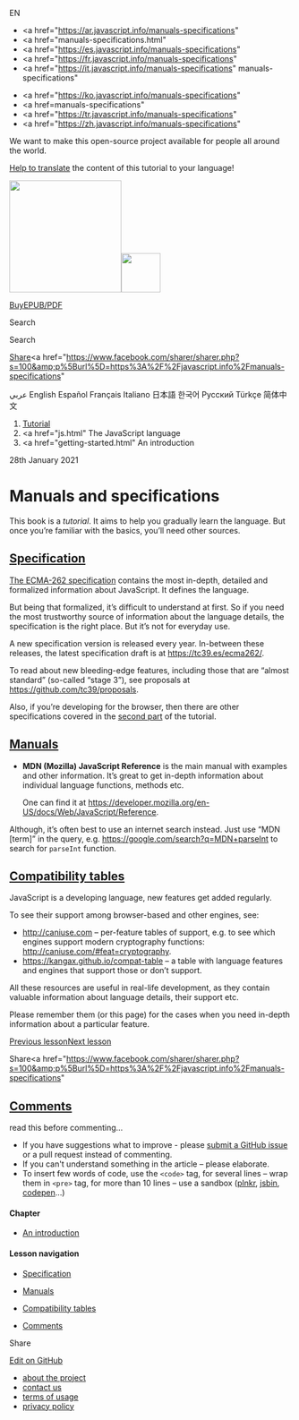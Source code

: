 EN

-   <a href="https://ar.javascript.info/manuals-specifications"
-   <a href="manuals-specifications.html"
-   <a href="https://es.javascript.info/manuals-specifications"
-   <a href="https://fr.javascript.info/manuals-specifications"
-   <a href="https://it.javascript.info/manuals-specifications"
    manuals-specifications"

<!-- -->

-   <a href="https://ko.javascript.info/manuals-specifications"
-   <a href=manuals-specifications"
-   <a href="https://tr.javascript.info/manuals-specifications"
-   <a href="https://zh.javascript.info/manuals-specifications"

We want to make this open-source project available for people all around the world.

[Help to translate](translate.html) the content of this tutorial to your language!

<a href="index.html" class="sitetoolbar__link sitetoolbar__link_logo"><img src="img/sitetoolbar__logo_en.svg" class="sitetoolbar__logo sitetoolbar__logo_normal" width="200" /><img src="img/sitetoolbar__logo_small_en.svg" class="sitetoolbar__logo sitetoolbar__logo_small" width="70" /></a>

<a href="ebook.html" class="buy-book-button"><span class="buy-book-button__extra-text">Buy</span>EPUB/PDF</a>

Search

Search

<a href="tutorial/map.html" class="map">

<span class="share-icons__title">Share</span><a href="https://twitter.com/share?url=https%3A%2F%2Fjavascript.info%2Fmanuals-specifications" class="share share_tw"></a><a href="https://www.facebook.com/sharer/sharer.php?s=100&amp;p%5Burl%5D=https%3A%2F%2Fjavascript.info%2Fmanuals-specifications" </a>

عربي English Español Français Italiano 日本語 한국어 Русский Türkçe 简体中文

1.  <a href="index.html" class="breadcrumbs__link"><span class="breadcrumbs__hidden-text">Tutorial</span></a>
2.  <span id="breadcrumb-1"><a href="js.html" The JavaScript language</span></a></span>
3.  <span id="breadcrumb-2"><a href="getting-started.html" An introduction</span></a></span>

28th January 2021

# Manuals and specifications

This book is a _tutorial_. It aims to help you gradually learn the language. But once you’re familiar with the basics, you’ll need other sources.

## <a href="manuals-specifications.html#specification" id="specification" class="main__anchor">Specification</a>

[The ECMA-262 specification](https://www.ecma-international.org/publications/standards/Ecma-262.htm) contains the most in-depth, detailed and formalized information about JavaScript. It defines the language.

But being that formalized, it’s difficult to understand at first. So if you need the most trustworthy source of information about the language details, the specification is the right place. But it’s not for everyday use.

A new specification version is released every year. In-between these releases, the latest specification draft is at <https://tc39.es/ecma262/>.

To read about new bleeding-edge features, including those that are “almost standard” (so-called “stage 3”), see proposals at <https://github.com/tc39/proposals>.

Also, if you’re developing for the browser, then there are other specifications covered in the [second part](browser-environment.html) of the tutorial.

## <a href="manuals-specifications.html#manuals" id="manuals" class="main__anchor">Manuals</a>

-   **MDN (Mozilla) JavaScript Reference** is the main manual with examples and other information. It’s great to get in-depth information about individual language functions, methods etc.

    One can find it at <https://developer.mozilla.org/en-US/docs/Web/JavaScript/Reference>.

Although, it’s often best to use an internet search instead. Just use “MDN \[term\]” in the query, e.g. <https://google.com/search?q=MDN+parseInt> to search for `parseInt` function.

## <a href="manuals-specifications.html#compatibility-tables" id="compatibility-tables" class="main__anchor">Compatibility tables</a>

JavaScript is a developing language, new features get added regularly.

To see their support among browser-based and other engines, see:

-   <http://caniuse.com> – per-feature tables of support, e.g. to see which engines support modern cryptography functions: <http://caniuse.com/#feat=cryptography>.
-   <https://kangax.github.io/compat-table> – a table with language features and engines that support those or don’t support.

All these resources are useful in real-life development, as they contain valuable information about language details, their support etc.

Please remember them (or this page) for the cases when you need in-depth information about a particular feature.

<a href="intro.html" class="page__nav page__nav_prev"><span class="page__nav-text"><span class="page__nav-text-shortcut"></span></span><span class="page__nav-text-alternate">Previous lesson</span></a><a href="code-editors.html" class="page__nav page__nav_next"><span class="page__nav-text"><span class="page__nav-text-shortcut"></span></span><span class="page__nav-text-alternate">Next lesson</span></a>

<span class="share-icons__title">Share</span><a href="https://twitter.com/share?url=https%3A%2F%2Fjavascript.info%2Fmanuals-specifications" class="share share_tw"></a><a href="https://www.facebook.com/sharer/sharer.php?s=100&amp;p%5Burl%5D=https%3A%2F%2Fjavascript.info%2Fmanuals-specifications" </a>

<a href="tutorial/map.html" class="map">

## <a href="manuals-specifications.html#comments" id="comments">Comments</a>

<span class="comments__read-before-link">read this before commenting…</span>

-   If you have suggestions what to improve - please [submit a GitHub issue](https://github.com/javascript-tutorial/en.javascript.info/issues/new) or a pull request instead of commenting.
-   If you can't understand something in the article – please elaborate.
-   To insert few words of code, use the `<code>` tag, for several lines – wrap them in `<pre>` tag, for more than 10 lines – use a sandbox ([plnkr](https://plnkr.co/edit/?p=preview), [jsbin](https://jsbin.com), [codepen](http://codepen.io)…)

<a href="tutorial/map.html" class="map"></a>

#### Chapter

-   <a href="getting-started.html" class="sidebar__link">An introduction</a>

#### Lesson navigation

-   <a href="manuals-specifications.html#specification" class="sidebar__link">Specification</a>
-   <a href="manuals-specifications.html#manuals" class="sidebar__link">Manuals</a>
-   <a href="manuals-specifications.html#compatibility-tables" class="sidebar__link">Compatibility tables</a>

-   <a href="manuals-specifications.html#comments" class="sidebar__link">Comments</a>

Share

<a href="https://twitter.com/share?url=https%3A%2F%2Fjavascript.info%2Fmanuals-specifications" class="share share_tw sidebar__share"></a><a href="https://www.facebook.com/sharer/sharer.php?s=100&amp;p%5Burl%5D=https%3A%2F%2Fjavascript.info%2Fmanuals-specifications" class="share share_fb sidebar__share"></a>

<a href="https://github.com/javascript-tutorial/en.javascript.info/blob/master/1-js/01-getting-started/2-manuals-specifications" class="sidebar__link">Edit on GitHub</a>

-   <a href="about.html" class="page-footer__link">about the project</a>
-   <a href="about.html#contact-us" class="page-footer__link">contact us</a>
-   <a href="terms.html" class="page-footer__link">terms of usage</a>
-   <a href="privacy.html" class="page-footer__link">privacy policy</a>
